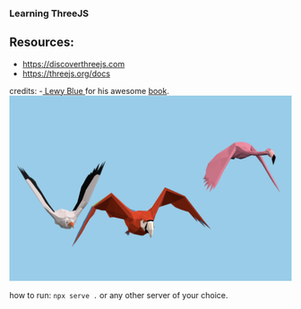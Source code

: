 ### Learning ThreeJS

## Resources:
  - https://discoverthreejs.com
  - https://threejs.org/docs

credits:
  -[ Lewy Blue ](https://github.com/looeee/) for his awesome [book](https://discoverthreejs.com/).
![Birds](./assets/Birds.png "Birds")

how to run: `npx serve .` or any other server of your choice.